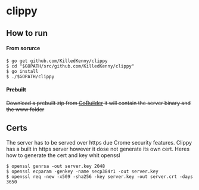 # clippy

## How to run


#### From sorurce

    $ go get github.com/KilledKenny/clippy
    $ cd "$GOPATH/src/github.com/KilledKenny/clippy"
    $ go install
    $ ./$GOPATH/clippy

#### ~~Prebuilt~~
~~Download a prebuilt zip from [GoBuilder]() it will contain the server binary and the www folder~~

## Certs

The server has to be served over https due Crome security features. Clippy has a built in https server however it dose not generate its own cert. Heres how to generate the cert and key whit openssl

    $ openssl genrsa -out server.key 2048
    $ openssl ecparam -genkey -name secp384r1 -out server.key
    $ openssl req -new -x509 -sha256 -key server.key -out server.crt -days 3650
